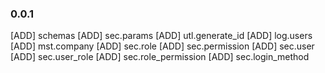### 0.0.1
[ADD] schemas
[ADD] sec.params
[ADD] utl.generate_id
[ADD] log.users
[ADD] mst.company
[ADD] sec.role
[ADD] sec.permission
[ADD] sec.user
[ADD] sec.user_role
[ADD] sec.role_permission
[ADD] sec.login_method


